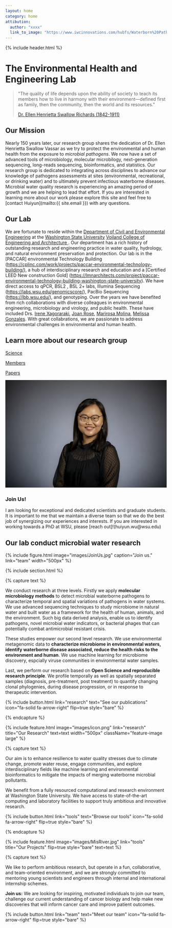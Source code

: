 ```yaml
---
layout: home
category: home
attibution:
  author: "xxxx"
  link_to_image: "https://www.iwcinnovations.com/hubfs/Waterborn%20Pathogen%201.jpg"
---
```



{% include header.html %}

# The Environmental Health and Engineering Lab

> "The quality of life depends upon the ability of society to teach its members how to live in harmony with their environment—defined first as family, then the community, then the world and its resources."
>
> [Dr. Ellen Henrietta Swallow Richards (1842-1911)](https://en.wikipedia.org/wiki/Ellen_Swallow_Richards)

## Our Mission

Nearly 150 years later, our research group shares the dedication of Dr. Ellen Henrietta Swallow Vassar as we try to protect the environmental and human health from the exposure to *microbial pathogens*.  We now have a set of advanced tools of microbiology, molecular microbilogy, next-generation sequencing, long-reads sequencing, bioinformatics, and statistics. Our research group is dedicated to integrating across disciplines to advance our knowledge of pathogens assessments at sites (environmental, recreational, or drinking water) and to ultimately prevent infectious waterborne diseases. Microbial water quality research is experiencing an amazing period of growth and we are helping to lead that effort. If you are interested in learning more about our work please explore this site and feel free to [contact Huiyun](mailto:{{ site.email }}) with any questions.

## Our Lab

We are fortunate to reside within the [Department of Civil and Environmental Engineering](https://ce.wsu.edu/) at the [Washington State University](http://www.wsu.edu) [Voiland College of Engineering and Architecture ](https://vcea.wsu.edu/). Our department has a rich history of outstanding research and engineering practice in water quality, hydrology, and natural environment preservation and protection. Our lab is in the [PACCAR] environmental Technology Building (https://cplinc.com/work/projects/paccar-environmental-technology-building/), a hub of interdisciplinary research and education and a [Certified LEED New construction Gold] (https://lmnarchitects.com/project/paccar-environmental-technology-building-washington-state-university). We have direct access to qPCR, BSL2 , BSL 2+ labs, Illumina Sequencing (https://labs.wsu.edu/genomicscore/), PacBio Sequencing (https://lbb.wsu.edu/), and genotyping. Over the years we have benefited from rich collaborations with diverse colleagues in environmental engineering, microbiology and virology, and public health. These have included Drs. [Irene Xagoraraki](https://www.egr.msu.edu/~xagorara/), [Joan Rose](https://rosejo.msu.domains/), [Marirosa Molina](https://www.researchgate.net/profile/Marirosa-Molina), [Melissa Gonzales](https://sph.tulane.edu/enhs/melissa-gonzales). With great collabrations, we are passionate to address environmental challenges in environmental and human health. 

## Learn more about our research group

[Science](science)

[Members](members)

[Papers](papers)


<div class="blurb">
	<div class="container-fluid">
		<div class="row vcenter">
			<div class="col-md-4">
				<img class="img-responsive" src="images/HWu.jpg" alt="Huiyun Wu"/>
			</div>
			<div class="col-md-8">
				<h3>Join Us!</h3>
				<p>I am  looking for exceptional and dedicated scientists and graduate students. It is important to me that we maintain a diverse team so that we do the best job of synergizing our experiences and interests. If you are interested in working towards a PhD at WSU, please [reach out]!(huiyun.wu@wsu.edu)
















<!-- # The Huiyun Wu Lab -->

Our lab conduct microbial water research 
---
{%
  include figure.html
  image="images/JoinUs.jpg"
  caption="Join us."
  link="team"
  width="500px"
%}

{% include section.html %}

{% capture text %}

We conduct research at three levels. Firstly we apply **molecular microbiology methods** to detect microbial waterborne pathogens to characterize temporal and spatial variations of pathogens in water systems. We use advanced sequencing techniques to study microbiome in natural water and built water as a framework for the health of human, animals, and the environment. Such big data derived analysis, enable us to identify pathogens, novel microbial water indicators, or bacterial phages that can potentially combat antimicrobial resistant crisis.  

These studies empower our second level research. We use environmental metagenomic data to **characterize microbiome in environmental waters, identify waterborne disease associated, reduce the health risks to the environment and human**. We use machine learning for microbiome discovery, espcially viruse communities in environmental water samples.

Last, we perform our research based on **Open Science and reproducible research principle**. We profile temporally as well as spatially separated samples (diagnosis, pre-treatment, post treatment) to quantify changing clonal phylogenies, during disease progression, or in response to therapeutic intervention.

{%
  include button.html
  link="research"
  text="See our publications"
  icon="fa-solid fa-arrow-right"
  flip=true
  style="bare"
%}

{% endcapture %}

{%
  include feature.html
  image="images/icon.png"
  link="research"
  title="Our Research"
  text=text
  width="500px"
  className="feature-image large"
%}

{% capture text %}

Our aim is to enhance resilience to water quality stresses due to climate change, promote water reuse, engage communities, and explore interdisciplinary fields like machine learning and environmental bioinformatics to mitigate the impacts of merging waterborne microbial pollutants.

We benefit from a fully resourced computational and research environment at Washington State University. We have access to state-of-the-art computing and laboratory facilities to support truly ambitious and innovative research.

{%
  include button.html
  link="tools"
  text="Browse our tools"
  icon="fa-solid fa-arrow-right"
  flip=true
  style="bare"
%}

{% endcapture %}

{%
  include feature.html
  image="images/MisRiver.jpg"
  link="tools"
  title="Our Projects"
  flip=true
  style="bare"
  text=text
%}

{% capture text %}

We like to perform ambitious research, but operate in a fun, collaborative, and team-oriented environment, and we are strongly committed to mentoring young scientists and engineers through internal and international internship schemes.

**Join us:** We are looking for inspiring, motivated individuals to join our team, challenge our current understanding of cancer biology and help make new discoveries that will inform cancer care and improve patient outcomes.


{%
  include button.html
  link="team"
  text="Meet our team"
  icon="fa-solid fa-arrow-right"
  flip=true
  style="bare"
%}
